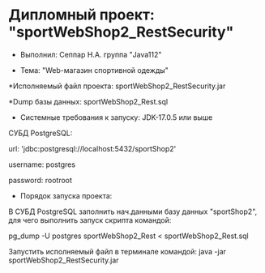 # Дипломный проект: "sportWebShop2_RestSecurity"
* Выполнил: Сеппар Н.А. группа "Java112"

* Тема: "Web-магазин спортивной одежды"

*Исполняемый файл проекта: sportWebShop2_RestSecurity.jar

*Dump базы данных: sportWebShop2_Rest.sql

* Системные требования к запуску:
JDK-17.0.5 или выше

СУБД PostgreSQL:

url: 'jdbc:postgresql://localhost:5432/sportShop2'

username: postgres

password: rootroot

* Порядок запуска проекта:

В СУБД PostgreSQL заполнить нач.данными базу данных "sportShop2",
для чего выполнить запуск скрипта командой:

pg_dump -U postgres sportWebShop2_Rest < sportWebShop2_Rest.sql

Запустить исполняемый файл в терминале командой: java -jar sportWebShop2_RestSecurity.jar
